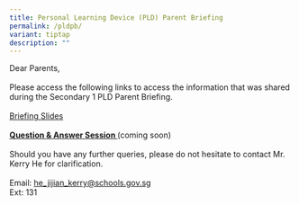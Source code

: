```yaml
---
title: Personal Learning Device (PLD) Parent Briefing
permalink: /pldpb/
variant: tiptap
description: ""
---
```

<p>Dear Parents,&nbsp;<br><br>Please access the following links to access the information that was shared during the Secondary 1 PLD Parent Briefing.<br><br><a href="/files/Sec 1 Registration/NDLP_General_Parent_Briefing_Slides_2024_UPLOAD_VERSION.pdf" rel="noopener noreferrer nofollow" target="_blank">Briefing Slides</a><strong><u><br><br></u><a href="Coming soon" rel="noopener noreferrer nofollow" target="_blank"><u>Question &amp; Answer Session </u></a></strong>(coming soon)<br><br>Should you have any further queries, please do not hesitate to contact Mr. Kerry He for clarification.<br><br>Email: <a href="https://docs.google.com/presentation/d/1doHeK71tW5M_aVFwWPwaZp3k45r_FmvLylGppBkJJBs/edit?usp=sharing" rel="noopener noreferrer nofollow" target="_blank">he_jijian_kerry@schools.gov.sg</a><br>Ext: 131</p>